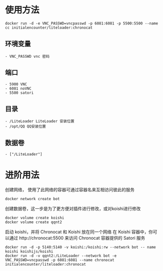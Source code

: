 # 使用方法

```shell
docker run -d -e VNC_PASSWD=vncpasswd -p 6081:6081 -p 5500:5500 --name cc initialencounter/liteloader:chronocat
```

## 环境变量
    - VNC_PASSWD vnc 密码

## 端口
    - 5900 VNC
    - 6081 noVNC
    - 5500 satori

## 目录
    - /LiteLoader LiteLoader 安装位置
    - /opt/QQ QQ安装位置

## 数据卷
    - ["/LiteLoader"]


# 进阶用法

创建网络， 使用了此网络的容器可通过容器名来互相访问彼此的服务
```shell
docker network create bot
```
创建数据卷，这一步是为了更方便对插件进行修改，或对koishi进行修改
```shell
docker volume create koishi
docker volume create qqnt2
```
启动 koishi，并将 Chronocat 和 Koishi 放在同一个网络
在 Koishi 容器中，你可以通过 http://chronocat:5500 来访问 Chronocat 容器提供的 Satori 服务
```shell
docker run -d -p 5140:5140 -v koishi:/koishi:rw --network bot -- name koishi koishijs/koishi
docker run -d -v qqnt2:/LiteLoader --network bot -e VNC_PASSWD=vncpasswd -p 6081:6081 --name chronocat initialencounter/liteloader:chronocat
```